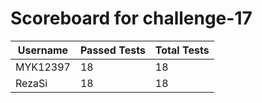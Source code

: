 # Scoreboard for challenge-17
| Username   | Passed Tests | Total Tests |
|------------|--------------|-------------|
| MYK12397 | 18 | 18 |
| RezaSi | 18 | 18 |
